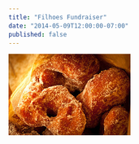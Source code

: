 ```yaml
---
title: "Filhoes Fundraiser"
date: "2014-05-09T12:00:00-07:00"
published: false
---
```


![Portuguese donuts, filhoes](5422125261_6943df2271_m.jpg "More photos by photoskate at http://www.flickr.com/photos/photoskate/")
